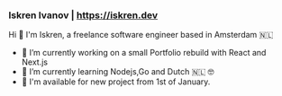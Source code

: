 ### Iskren Ivanov | https://iskren.dev ### 

Hi 👋 I'm Iskren, a freelance software engineer based in Amsterdam 🇳🇱

- 🔭 I’m currently working on a small Portfolio rebuild with React and Next.js
- 🌱 I’m currently learning Nodejs,Go and Dutch 🇳🇱 🤓
- 👷 I'm available for new project from 1st of January.

<!-- ![Github stats](https://github-readme-stats.vercel.app/api?username=iskivanov) -->

